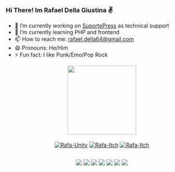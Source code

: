 ### Hi There! Im Rafael Della Giustina ✌


- 🔧 I’m currently working on <a href="https://suportepress.com.br/" target="_blank">SuportePress</a> as technical support
- 🌱 I’m currently learning PHP and frontend
- 📫 How to reach me: rafael.della64@gmail.com
- 😄 Pronouns: He/Him
- ⚡ Fun fact: I like Punk/Emo/Pop Rock

<div align="center">
  <a href="https://github.com/RafaelDella">
  <img height="180em" src="https://github-readme-stats.vercel.app/api?username=RafaelDella&show_icons=true&theme=dark&include_all_commits=true&count_private=true"/>
</div>
<br>
 
 <div style="display: inline_block">
  <div align="center">
    <a href="https://unity.com/"><img align="center" alt="Rafa-Unity" height="" width="" src="https://img.shields.io/badge/Unity-100000?style=for-the-badge&logo=unity&logoColor=white"></a>
    <a href="https://nikomu.itch.io/" target="_blank"><img align="center" alt="Rafa-Itch" height="" width="" src="https://img.shields.io/badge/Itch.io-FA5C5C?style=for-the-badge&logo=itchdotio&logoColor=white"></a>
    <a href="https://code.visualstudio.com/" target="_blank"><img align="center" alt="Rafa-Itch" height="" width="" src="https://img.shields.io/badge/Visual_Studio_Code-0078D4?style=for-the-badge&logo=visual%20studio%20code&logoColor=whitet"></a>  
   </div>
 </div>
  
  ##
 
<div align="center">
  <a href="https://instagram.com/rafadellagoiaba" target="_blank"><img src="https://img.shields.io/badge/-Instagram-%23E4405F?style=for-the-badge&logo=instagram&logoColor=white" target="_blank"></a>
 	<a href="https://discord.com/users/379266623795757058/" target="_blank"><img src="https://img.shields.io/badge/Discord-7289DA?style=for-the-badge&logo=discord&logoColor=white" target="_blank"></a>
  <a href ="mailto:rafael.della64@gmail.com"><img src="https://img.shields.io/badge/-Gmail-%23333?style=for-the-badge&logo=gmail&logoColor=white" target="_blank"></a>
  <a href="https://www.twitch.tv/Nikomu64"><img src="https://img.shields.io/badge/Twitch-9146FF?style=for-the-badge&logo=twitch&logoColor=white"></a>
  <a href="https://open.spotify.com/user/pcmoa8qg8bfs15z06ld2gg6vs"><img src="https://img.shields.io/badge/Spotify-1ED760?&style=for-the-badge&logo=spotify&logoColor=white"></a>
  <a href="https://myanimelist.net/profile/Nikomu"><img src="https://img.shields.io/badge/Myanimelist-2E51A2?style=for-the-badge&logo=myanimelist&logoColor=white"></a>
  <a href="https://steamcommunity.com/profiles/76561198874499666"><img src="https://img.shields.io/badge/Twitter-1DA1F2?style=for-the-badge&logo=twitter&logoColor=white"></a>
 
</div>
